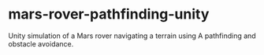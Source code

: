 # mars-rover-pathfinding-unity
Unity simulation of a Mars rover navigating a terrain using A pathfinding and obstacle avoidance.
